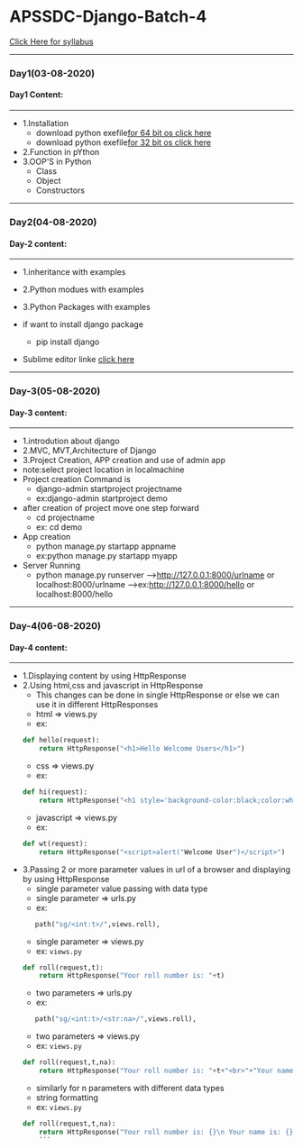 # APSSDC-Django-Batch-4

[Click Here for syllabus](https://drive.google.com/file/d/1OnBUWHxKIa0ixTU8uKrWTGCE7HB3PbGl/view)

_____
### Day1(03-08-2020)
#### Day1 Content:
_____
- 1.Installation
  - download python exefile[for 64 bit os click here](https://www.python.org/ftp/python/3.6.6/python-3.6.6-amd64.exe)
  - download python exefile[for 32 bit os click here](https://www.python.org/ftp/python/3.6.6/python-3.6.6.exe)
- 2.Function in pYthon 
- 3.OOP'S in Python
  - Class
  - Object
  - Constructors
  
 ____
### Day2(04-08-2020)
#### Day-2 content:
_____

- 1.inheritance with examples
- 2.Python modues with examples
- 3.Python Packages with examples

- if want to install django package
    - pip install django
- Sublime editor linke [click here](https://www.sublimetext.com/3)

 ____
### Day-3(05-08-2020)
#### Day-3 content:
_____

- 1.introdution about django
- 2.MVC, MVT,Architecture of Django
- 3.Project Creation, APP creation and use of
admin app
 - note:select project location in localmachine
  - Project creation Command is 
    - django-admin startproject projectname
    - ex:django-admin startproject demo
  - after creation of project move one step forward 
      - cd projectname
      - ex: cd demo
  - App creation
      - python manage.py startapp appname
      - ex:python manage.py startapp myapp
  - Server Running
      - python manage.py runserver
        -->http://127.0.0.1:8000/urlname or localhost:8000/urlname
        -->ex:http://127.0.0.1:8000/hello or localhost:8000/hello
_________
### Day-4(06-08-2020)
#### Day-4 content:
_________

  - 1.Displaying content by using HttpResponse
  - 2.Using html,css and javascript in HttpResponse
      - This changes can be done in single HttpResponse or else we can use it in different HttpResponses
      - html => views.py
      - ex: 
      ```python 
      def hello(request):
          return HttpResponse("<h1>Hello Welcome Users</h1>")
      ```
      - css => views.py
      - ex:
      ```python 
      def hi(request):
          return HttpResponse("<h1 style='background-color:black;color:white'>Welcome to Django Session</h1>")
      ```
      - javascript => views.py
      - ex:
      ```python 
      def wt(request):
          return HttpResponse("<script>alert("Welcome User")</script>")
      ```
  - 3.Passing 2 or more parameter values in url of a browser and displaying by using HttpResponse
      - single parameter value passing with data type
      - single parameter => urls.py
      - ex: 
      ```python 
         path("sg/<int:t>/",views.roll),
      ```
      - single parameter => views.py
      - ex: 
      ```views.py``` 
      ```python 
      def roll(request,t):
          return HttpResponse("Your roll number is: "+t) 
      ```
      - two parameters => urls.py
      - ex: 
      ```python 
         path("sg/<int:t>/<str:na>/",views.roll),
      ```
      - two parameters => views.py
      - ex: 
      ```views.py``` 
      ```python 
      def roll(request,t,na):
          return HttpResponse("Your roll number is: "+t+"<br>"+"Your name is: "+na) 
      ```
      - similarly for n parameters with different data types
      - string formatting
      - ex: 
      ```views.py```
      ```python
      def roll(request,t,na):
          return HttpResponse("Your roll number is: {}\n Your name is: {}".format(t,na))
          ```
